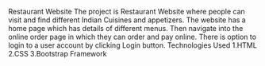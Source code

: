   Restaurant Website
The project is Restaurant Website where people can visit and find different Indian Cuisines and appetizers. 
The website has a home page which has details of different menus. Then navigate into the online order page in which they can order and pay online. 
There is option to login to a user account by clicking Login button.
 Technologies Used
1.HTML
2.CSS
3.Bootstrap Framework


